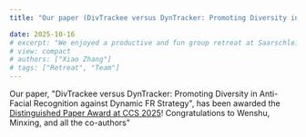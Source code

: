 ```yaml
---
title: "Our paper (DivTrackee versus DynTracker: Promoting Diversity in Anti-Facial Recognition against Dynamic FR Strategy) has been awarded the Distinguished Paper Award at CCS 2025!"

date: 2025-10-16
# excerpt: "We enjoyed a productive and fun group retreat at Saarschleife."
# view: compact
# authors: ["Xiao Zhang"]
# tags: ["Retreat", "Team"]
---
```


Our paper, "DivTrackee versus DynTracker: Promoting Diversity in Anti-Facial Recognition against Dynamic FR Strategy", has been awarded the [Distinguished Paper Award at CCS 2025](https://www.sigsac.org/ccs/CCS2025/awards/)! Congratulations to Wenshu, Minxing, and all the co-authors"